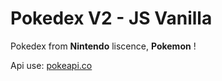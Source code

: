 # Pokedex V2 - JS Vanilla 

Pokedex from **Nintendo** liscence, **Pokemon** !

Api use: [pokeapi.co](http://handlebarsjs.com/)